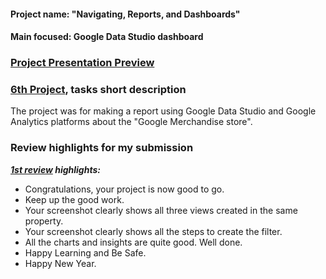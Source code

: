 #### Project name: "Navigating, Reports, and Dashboards"
#### Main focused: Google Data Studio dashboard
### [Project Presentation Preview](6TH%20PROJECT%20Navigating%2C%20Reports%2C%20and%20Dashboards.pdf)
### [6th Project](6TH%20PROJECT%20Navigating%2C%20Reports%2C%20and%20Dashboards.pdf), tasks short description

The project was for making a report using Google Data Studio and Google Analytics platforms about the "Google Merchandise store".

### Review highlights for my submission

*__[1st review](Udacity%20Detailed%20Review/1st%20Udacity%20Review%20-%20Meets%20Specifications.pdf) highlights:__*

- Congratulations, your project is now good to go.
- Keep up the good work.
- Your screenshot clearly shows all three views created in the same property.
- Your screenshot clearly shows all the steps to create the filter.
- All the charts and insights are quite good. Well done.
- Happy Learning and Be Safe.
- Happy New Year.
